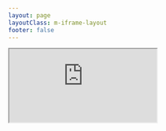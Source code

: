 ```yaml
---
layout: page
layoutClass: m-iframe-layout
footer: false
---
```


<iframe src="https://cc-1310654229.cos-website.ap-guangzhou.myqcloud.com/" class='iframeContent'>
    <p>Your browser does not support iframes</p>
</iframe>

<style  src="./common.scss"></style>

